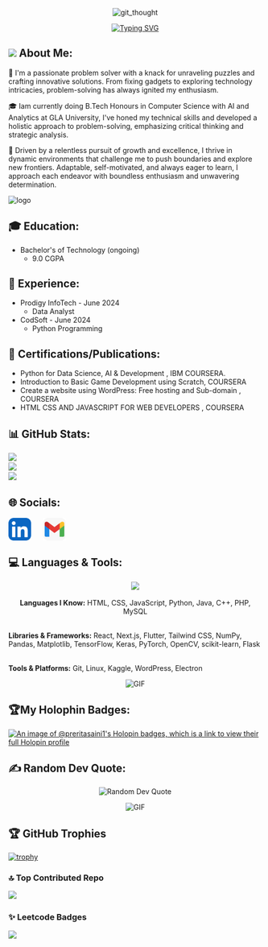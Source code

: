 <p align="center">
  <img src="https://github.com/preritasaini1/preritasaini1/assets/149650718/97729ab6-a158-4a21-83e0-0bdebee3319b" alt="git_thought">
</p>

<p align="center">
  <a href="https://git.io/typing-svg">
    <img src="https://readme-typing-svg.herokuapp.com?font=Special+Elite&size=35&duration=2000&pause=500&color=FFFFFF&background=000000&center=true&vCenter=true&multiline=true&random=false&width=1000&height=110&lines=Hey!+My+name+is+Prerita!;Welcome+to+my+GitHub+Profile!" alt="Typing SVG">
  </a>
</p>

## <img src="https://emojis.slackmojis.com/emojis/images/1531849430/4246/blob-sunglasses.gif?1531849430" width="30"/> About Me: 
👋 I'm a passionate problem solver with a knack for unraveling puzzles and crafting innovative solutions. From fixing gadgets to exploring technology intricacies, problem-solving has always ignited my enthusiasm.

🎓 Iam currently doing B.Tech Honours in Computer Science with AI and Analytics at GLA University, I've honed my technical skills and developed a holistic approach to problem-solving, emphasizing critical thinking and strategic analysis.

🚀 Driven by a relentless pursuit of growth and excellence, I thrive in dynamic environments that challenge me to push boundaries and explore new frontiers. Adaptable, self-motivated, and always eager to learn, I approach each endeavor with boundless enthusiasm and unwavering determination.

![logo](https://user-images.githubusercontent.com/10498744/210012254-234538ff-d198-48aa-8964-37e6fd45d227.gif)

## 🎓 Education:
- Bachelor's of Technology (ongoing)
  + 9.0 CGPA

## 💼 Experience:
- Prodigy InfoTech - June 2024 
  + Data Analyst
- CodSoft - June 2024 
  + Python Programming

## 💫 Certifications/Publications:
- Python for Data Science, AI & Development , IBM COURSERA.
- Introduction to Basic Game Development using Scratch, COURSERA
- Create a website using WordPress: Free hosting and Sub-domain , COURSERA
- HTML CSS AND JAVASCRIPT FOR WEB DEVELOPERS , COURSERA
  

## 📊 GitHub Stats:
![](https://github-readme-stats.vercel.app/api?username=preritasaini1&theme=dark&hide_border=false&include_all_commits=false&count_private=false)<br/>
![](https://nirzak-streak-stats.vercel.app/?user=preritasaini1&theme=dark&hide_border=false)<br/>
![](https://github-readme-stats.vercel.app/api/top-langs/?username=preritasaini1&theme=dark&hide_border=false&include_all_commits=false&count_private=false&layout=compact)


## 🌐 Socials:
  <a href="https://www.linkedin.com/in/prerita-saini-b67393284/" target="blank"><span style="margin-right: 20px;"><img align="center" src="https://raw.githubusercontent.com/tandpfun/skill-icons/47e2fb9bc1353315f589ad5ce992b4f7debf2e48/icons/LinkedIn.svg" alt="Daksh Tyagi" height="45" width="45" /></span></a>
  <a href="preritasaini1@gmail.com" target="blank"><img align="center" src="https://github.com/tandpfun/skill-icons/blob/main/icons/Gmail-Light.svg" alt="preritasaini01" height="45" width="45" /></a>
</p>

## 💻 Languages & Tools:
<p align="center">
  <a href="https://skillicons.dev">
    <img src="https://skillicons.dev/icons?i=html,css,js,py,java,cpp,php,mysql,react,nextjs,flutter,tailwind,linux,git,kaggle,tensorflow,pytorch,opencv,numpy,pandas,matplotlib,sklearn,keras,flask,ai,wordpress,electron&perline=6" />
  </a>
</p>

<p align="center">
  <b>Languages I Know:</b> HTML, CSS, JavaScript, Python, Java, C++, PHP, MySQL

  <br><b>Libraries & Frameworks:</b> React, Next.js, Flutter, Tailwind CSS, NumPy, Pandas, Matplotlib, TensorFlow, Keras, PyTorch, OpenCV, scikit-learn, Flask

  <br><b>Tools & Platforms:</b> Git, Linux, Kaggle, WordPress, Electron
</p>

<p align="center">
  <img src="https://media.giphy.com/media/du3J3cXyzhj75IOgvA/giphy.gif" width="15%" alt="GIF">
</p>


## 🏆My Holophin Badges:
[![An image of @preritasaini1's Holopin badges, which is a link to view their full Holopin profile](https://holopin.me/preritasaini1)](https://holopin.io/@preritasaini1)

## ✍️ Random Dev Quote:
<p align="center">
  <img src="https://quotes-github-readme.vercel.app/api?type=horizontal&theme=radical" alt="Random Dev Quote">
</p>
<p align="center">
  <img src="https://media.giphy.com/media/XRnbDusSE2cBG/giphy.gif" width="18%" alt="GIF">
</p>


## 🏆 GitHub Trophies
[![trophy](https://github-profile-trophy.vercel.app/?username=preritasaini1&theme=onedark)](https://github.com/ryo-ma/github-profile-trophy)


### 🔝 Top Contributed Repo
![](https://github-contributor-stats.vercel.app/api?username=preritasaini1&limit=5&theme=dark&combine_all_yearly_contributions=true)

### ✨ Leetcode Badges
![](https://leetcode-badge-showcase.vercel.app/api?username=Prerita_1&theme=nightowl&animated=true)

